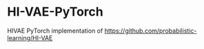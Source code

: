 # HI-VAE-PyTorch

HIVAE PyTorch implementation of https://github.com/probabilistic-learning/HI-VAE 
